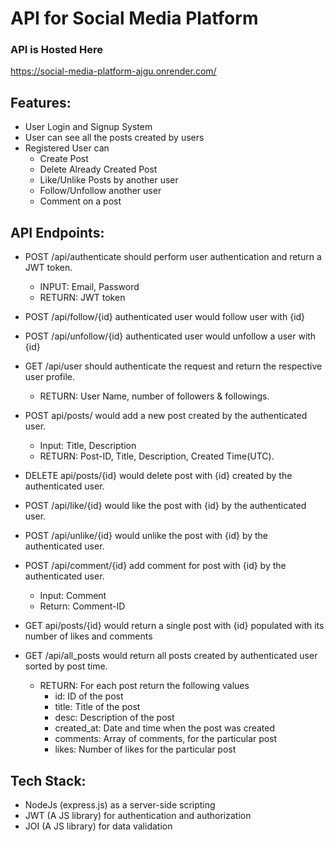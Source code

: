 # API for Social Media Platform



### API is Hosted Here
https://social-media-platform-ajgu.onrender.com/


## Features:
- User Login and Signup System
- User can see all the posts created by users
- Registered User can
    - Create Post
    - Delete Already Created Post
    - Like/Unlike Posts by another user
    - Follow/Unfollow another user
    - Comment on a post
      
  



## **API Endpoints:**

- POST /api/authenticate should perform user authentication and return a JWT token.
    - INPUT: Email, Password
    - RETURN: JWT token
    
- POST /api/follow/{id} authenticated user would follow user with {id}
- POST /api/unfollow/{id} authenticated user would unfollow a user with {id}
- GET /api/user should authenticate the request and return the respective user profile.
    - RETURN: User Name, number of followers & followings.
- POST api/posts/ would add a new post created by the authenticated user.
    - Input: Title, Description
    - RETURN: Post-ID, Title, Description, Created Time(UTC).
- DELETE api/posts/{id} would delete post with {id} created by the authenticated user.
- POST /api/like/{id} would like the post with {id} by the authenticated user.
- POST /api/unlike/{id} would unlike the post with {id} by the authenticated user.
- POST /api/comment/{id} add comment for post with {id} by the authenticated user.
    - Input: Comment
    - Return: Comment-ID
- GET api/posts/{id} would return a single post with {id} populated with its number of likes and comments
- GET /api/all_posts would return all posts created by authenticated user sorted by post time.
    - RETURN: For each post return the following values
        - id: ID of the post
        - title: Title of the post
        - desc: Description of the post
        - created_at: Date and time when the post was created
        - comments: Array of comments, for the particular post
        - likes: Number of likes for the particular post


## Tech Stack:

- NodeJs (express.js) as a server-side scripting
- JWT (A JS library) for authentication and authorization
- JOI (A JS library) for data validation




